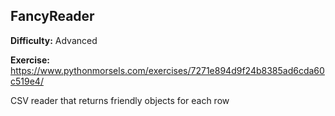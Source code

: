 ## FancyReader

**Difficulty:** Advanced

**Exercise:** https://www.pythonmorsels.com/exercises/7271e894d9f24b8385ad6cda60c519e4/

CSV reader that returns friendly objects for each row
    